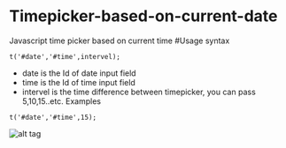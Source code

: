 # Timepicker-based-on-current-date
Javascript time picker based on current time
#Usage
syntax
 ```  
t('#date','#time',intervel);
 ```
 - date is the Id of date input field
 - time is the Id of time input field
 - intervel is the time difference between  timepicker, you can pass 5,10,15..etc.
 Examples
```
t('#date','#time',15);

```
![alt tag](http://myprofile.wc.lt/screen.gif)
